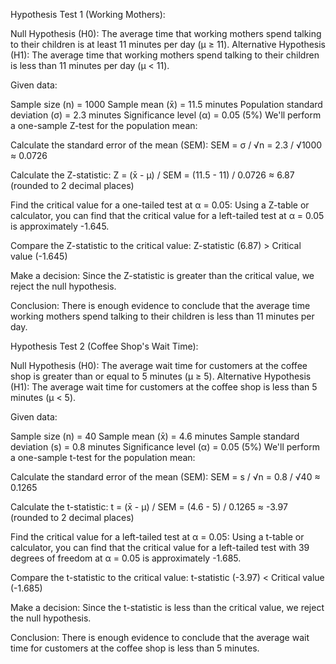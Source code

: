 Hypothesis Test 1 (Working Mothers):

Null Hypothesis (H0): The average time that working mothers spend talking to their children is at least 11 minutes per day (μ ≥ 11).
Alternative Hypothesis (H1): The average time that working mothers spend talking to their children is less than 11 minutes per day (μ < 11).

Given data:

Sample size (n) = 1000
Sample mean (x̄) = 11.5 minutes
Population standard deviation (σ) = 2.3 minutes
Significance level (α) = 0.05 (5%)
We'll perform a one-sample Z-test for the population mean:

Calculate the standard error of the mean (SEM):
SEM = σ / √n = 2.3 / √1000 ≈ 0.0726

Calculate the Z-statistic:
Z = (x̄ - μ) / SEM = (11.5 - 11) / 0.0726 ≈ 6.87 (rounded to 2 decimal places)

Find the critical value for a one-tailed test at α = 0.05:
Using a Z-table or calculator, you can find that the critical value for a left-tailed test at α = 0.05 is approximately -1.645.

Compare the Z-statistic to the critical value:
Z-statistic (6.87) > Critical value (-1.645)

Make a decision:
Since the Z-statistic is greater than the critical value, we reject the null hypothesis.

Conclusion:
There is enough evidence to conclude that the average time working mothers spend talking to their children is less than 11 minutes per day.

Hypothesis Test 2 (Coffee Shop's Wait Time):

Null Hypothesis (H0): The average wait time for customers at the coffee shop is greater than or equal to 5 minutes (μ ≥ 5).
Alternative Hypothesis (H1): The average wait time for customers at the coffee shop is less than 5 minutes (μ < 5).

Given data:

Sample size (n) = 40
Sample mean (x̄) = 4.6 minutes
Sample standard deviation (s) = 0.8 minutes
Significance level (α) = 0.05 (5%)
We'll perform a one-sample t-test for the population mean:

Calculate the standard error of the mean (SEM):
SEM = s / √n = 0.8 / √40 ≈ 0.1265

Calculate the t-statistic:
t = (x̄ - μ) / SEM = (4.6 - 5) / 0.1265 ≈ -3.97 (rounded to 2 decimal places)

Find the critical value for a left-tailed test at α = 0.05:
Using a t-table or calculator, you can find that the critical value for a left-tailed test with 39 degrees of freedom at α = 0.05 is approximately -1.685.

Compare the t-statistic to the critical value:
t-statistic (-3.97) < Critical value (-1.685)

Make a decision:
Since the t-statistic is less than the critical value, we reject the null hypothesis.

Conclusion:
There is enough evidence to conclude that the average wait time for customers at the coffee shop is less than 5 minutes.
